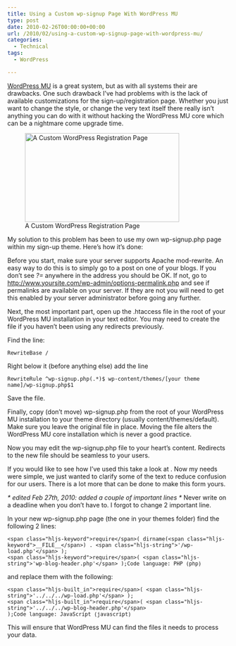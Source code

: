 ```yaml
---
title: Using a Custom wp-signup Page With WordPress MU
type: post
date: 2010-02-26T00:00:00+00:00
url: /2010/02/using-a-custom-wp-signup-page-with-wordpress-mu/
categories:
  - Technical
tags:
  - WordPress

---
```

<a href="http://mu.wordpress.org" target="_blank" rel="noreferrer noopener">WordPress MU</a> is a great system, but as with all systems their are drawbacks. One such drawback I’ve had problems with is the lack of available customizations for the sign-up/registration page. Whether you just want to change the style, or change the very text itself there really isn’t anything you can do with it without hacking the WordPress MU core which can be a nightmare come upgrade time.

<div class="wp-block-image">
  <figure class="aligncenter size-large"><img loading="lazy" decoding="async" width="350" height="202" src="/images/2010/02/Wordpress-Registration-Page-350x202-1.png" alt="A Custom WordPress Registration Page" class="wp-image-253" /><figcaption>A Custom WordPress Registration Page</figcaption></figure>
</div>

My solution to this problem has been to use my own wp-signup.php page within my sign-up theme. Here’s how it’s done:

Before you start, make sure your server supports Apache mod-rewrite. An easy way to do this is to simply go to a post on one of your blogs. If you don’t see _?=_ anywhere in the address you should be OK. If not, go to http://www.yoursite.com/wp-admin/options-permalink.php and see if permalinks are available on your server. If they are not you will need to get this enabled by your server administrator before going any further.

Next, the most important part, open up the .htaccess file in the root of your WordPress MU installation in your text editor. You may need to create the file if you haven’t been using any redirects previously.

Find the line:

<pre class="wp-block-code"><span><code class="hljs">RewriteBase /</code></span></pre>

Right below it (before anything else) add the line

<pre class="wp-block-code"><span><code class="hljs">RewriteRule ^wp-signup.php(.*)$ wp-content/themes/&#91;your theme name]/wp-signup.php$1</code></span></pre>

Save the file.

Finally, copy (don’t move) wp-signup.php from the root of your WordPress MU installation to your theme directory (usually content/themes/default). Make sure you leave the original file in place. Moving the file alters the WordPress MU core installation which is never a good practice.

Now you may edit the wp-signup.php file to your heart’s content. Redirects to the new file should be seamless to your users.

If you would like to see how I’ve used this take a look at . Now my needs were simple, we just wanted to clarify some of the text to reduce confusion for our users. There is a lot more that can be done to make this form yours.

_\* edited Feb 27th, 2010: added a couple of important lines \*_
Never write on a deadline when you don’t have to. I forgot to change 2 important line.

In your new wp-signup.php page (the one in your themes folder) find the following 2 lines:

<pre class="wp-block-code" aria-describedby="shcb-language-1" data-shcb-language-name="PHP" data-shcb-language-slug="php"><span><code class="hljs language-php">&lt;span class="hljs-keyword">require&lt;/span>( dirname(&lt;span class="hljs-keyword">__FILE__&lt;/span>) . &lt;span class="hljs-string">'/wp-load.php'&lt;/span> );
&lt;span class="hljs-keyword">require&lt;/span>( &lt;span class="hljs-string">'wp-blog-header.php'&lt;/span> );</code></span><small class="shcb-language" id="shcb-language-1"><span class="shcb-language__label">Code language:</span> <span class="shcb-language__name">PHP</span> <span class="shcb-language__paren">(</span><span class="shcb-language__slug">php</span><span class="shcb-language__paren">)</span></small></pre>

and replace them with the following:

<pre class="wp-block-code" aria-describedby="shcb-language-2" data-shcb-language-name="JavaScript" data-shcb-language-slug="javascript"><span><code class="hljs language-javascript">&lt;span class="hljs-built_in">require&lt;/span>( &lt;span class="hljs-string">'../../../wp-load.php'&lt;/span> );
&lt;span class="hljs-built_in">require&lt;/span>( &lt;span class="hljs-string">'../../../wp-blog-header.php'&lt;/span> );</code></span><small class="shcb-language" id="shcb-language-2"><span class="shcb-language__label">Code language:</span> <span class="shcb-language__name">JavaScript</span> <span class="shcb-language__paren">(</span><span class="shcb-language__slug">javascript</span><span class="shcb-language__paren">)</span></small></pre>

This will ensure that WordPress MU can find the files it needs to process your data.